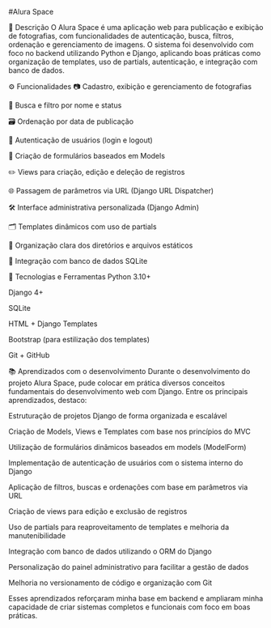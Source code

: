 #Alura Space

📌 Descrição
O Alura Space é uma aplicação web para publicação e exibição de fotografias, com funcionalidades de autenticação, busca, filtros, ordenação e gerenciamento de imagens. O sistema foi desenvolvido com foco no backend utilizando Python e Django, aplicando boas práticas como organização de templates, uso de partials, autenticação, e integração com banco de dados.

⚙️ Funcionalidades
📷 Cadastro, exibição e gerenciamento de fotografias

🔎 Busca e filtro por nome e status

🗃️ Ordenação por data de publicação

🔐 Autenticação de usuários (login e logout)

🧾 Criação de formulários baseados em Models

✏️ Views para criação, edição e deleção de registros

🌐 Passagem de parâmetros via URL (Django URL Dispatcher)

🛠️ Interface administrativa personalizada (Django Admin)

🗂️ Templates dinâmicos com uso de partials

📁 Organização clara dos diretórios e arquivos estáticos

📌 Integração com banco de dados SQLite

🧠 Tecnologias e Ferramentas
Python 3.10+

Django 4+

SQLite

HTML + Django Templates

Bootstrap (para estilização dos templates)

Git + GitHub

📚 Aprendizados com o desenvolvimento
Durante o desenvolvimento do projeto Alura Space, pude colocar em prática diversos conceitos fundamentais do desenvolvimento web com Django. Entre os principais aprendizados, destaco:

Estruturação de projetos Django de forma organizada e escalável

Criação de Models, Views e Templates com base nos princípios do MVC

Utilização de formulários dinâmicos baseados em models (ModelForm)

Implementação de autenticação de usuários com o sistema interno do Django

Aplicação de filtros, buscas e ordenações com base em parâmetros via URL

Criação de views para edição e exclusão de registros

Uso de partials para reaproveitamento de templates e melhoria da manutenibilidade

Integração com banco de dados utilizando o ORM do Django

Personalização do painel administrativo para facilitar a gestão de dados

Melhoria no versionamento de código e organização com Git

Esses aprendizados reforçaram minha base em backend e ampliaram minha capacidade de criar sistemas completos e funcionais com foco em boas práticas.
